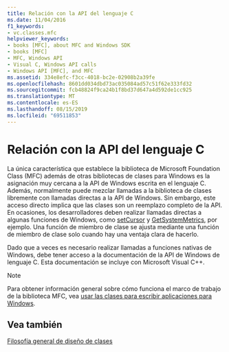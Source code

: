 ```yaml
---
title: Relación con la API del lenguaje C
ms.date: 11/04/2016
f1_keywords:
- vc.classes.mfc
helpviewer_keywords:
- books [MFC], about MFC and Windows SDK
- books [MFC]
- MFC, Windows API
- Visual C, Windows API calls
- Windows API [MFC], and MFC
ms.assetid: 334e8efc-f3cc-4018-bc2e-02908b2a39fe
ms.openlocfilehash: 8601dd034dbd73ac035084ad57c51f62e333fd32
ms.sourcegitcommit: fcb48824f9ca24b1f8bd37d647a4d592de1cc925
ms.translationtype: MT
ms.contentlocale: es-ES
ms.lasthandoff: 08/15/2019
ms.locfileid: "69511853"
---
```

# <a name="relationship-to-the-c-language-api"></a>Relación con la API del lenguaje C

La única característica que establece la biblioteca de Microsoft Foundation Class (MFC) además de otras bibliotecas de clases para Windows es la asignación muy cercana a la API de Windows escrita en el lenguaje C. Además, normalmente puede mezclar llamadas a la biblioteca de clases libremente con llamadas directas a la API de Windows. Sin embargo, este acceso directo implica que las clases son un reemplazo completo de la API. En ocasiones, los desarrolladores deben realizar llamadas directas a algunas funciones de Windows, como [setCursor](/windows/win32/api/winuser/nf-winuser-setcursor) y [GetSystemMetrics](/windows/win32/api/winuser/nf-winuser-getsystemmetrics), por ejemplo. Una función de miembro de clase se ajusta mediante una función de miembro de clase solo cuando hay una ventaja clara de hacerlo.

Dado que a veces es necesario realizar llamadas a funciones nativas de Windows, debe tener acceso a la documentación de la API de Windows de lenguaje C. Esta documentación se incluye con Microsoft Visual C++.

> [!NOTE]
>  Para obtener información general sobre cómo funciona el marco de trabajo de la biblioteca MFC, vea [usar las clases para escribir aplicaciones para Windows](../mfc/using-the-classes-to-write-applications-for-windows.md).

## <a name="see-also"></a>Vea también

[Filosofía general de diseño de clases](../mfc/general-class-design-philosophy.md)
